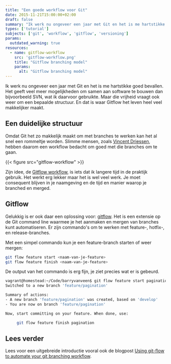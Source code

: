 ```yaml
---
title: "Een goede workflow voor Git"
date: 2015-11-21T15:00:00+02:00
draft: false
summary: "Ik werk nu ongeveer een jaar met Git en het is me hartstikke goed bevallen. Het geeft veel meer mogelijkheden om samen aan software te bouwen dan bijvoorbeeld SVN, wat ik daarvoor gebruikte. Maar die vrijheid vraagt ook weer om een bepaalde structuur. En dat is waar Gitflow het leven heel veel makkelijker maakt."
types: ['tutorial']
subjects: ['git', 'workflow', 'gitflow', 'versioning']
params:
  outdated_warning: true
resources:
  - name: gitflow-workflow
    src: 'gitflow-workflow.png'
    title: "Gitflow branching model"
    params:
      alt: "Gitflow branching model"
---
```

Ik werk nu ongeveer een jaar met Git en het is me hartstikke goed bevallen. Het geeft veel meer mogelijkheden om samen aan software te bouwen dan bijvoorbeeld SVN, wat ik daarvoor gebruikte. Maar die vrijheid vraagt ook weer om een bepaalde structuur. En dat is waar Gitflow het leven heel veel makkelijker maakt.

## Een duidelijke structuur
Omdat Git het zo makkelijk maakt om met branches te werken kan het al snel een rommeltje worden. Slimme mensen, zoals [Vincent Driessen](http://nvie.com/about/), hebben daarom een workflow bedacht om goed met die branches om te gaan.

{{< figure src="gitflow-workflow" >}}

Zijn idee, de [Gitflow workflow](http://nvie.com/posts/a-successful-git-branching-model/), is iets dat ik langere tijd in de praktijk gebruik. Het werkt erg lekker maar het is wel veel werk. Je moet consequent blijven in je naamgeving en de tijd en manier waarop je branched en merged.

## Gitflow
Gelukkig is er ook daar een oplossing voor: [gitflow](https://github.com/nvie/gitflow). Het is een extensie op de Git command line waarmee je het aanmaken en mergen van branches kunt automatiseren. Er zijn commando's om te werken met feature-, hotfix-, en release-branches.

Met een simpel commando kun je een feature-branch starten of weer mergen:
```bash
git flow feature start <naam-van-je-feature>
git flow feature finish <naam-van-je-feature>
```

De output van het commando is erg fijn, je ziet precies wat er is gebeurd.
```bash
vagrant@homestead:~/Code/barryvanveen$ git flow feature start pagination
Switched to a new branch 'feature/pagination'

Summary of actions:
- A new branch 'feature/pagination' was created, based on 'develop'
- You are now on branch 'feature/pagination'

Now, start committing on your feature. When done, use:

     git flow feature finish pagination
```

## Lees verder
Lees voor een uitgebreide introductie vooral ook de blogpost [Using git-flow to automate your git branching workflow](http://jeffkreeftmeijer.com/2010/why-arent-you-using-git-flow/).